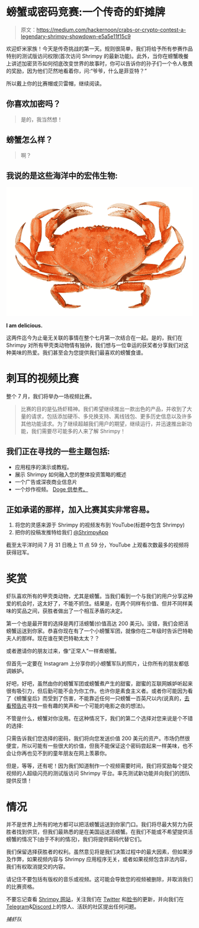 # 螃蟹或密码竞赛:一个传奇的虾摊牌

> 原文：<https://medium.com/hackernoon/crabs-or-crypto-contest-a-legendary-shrimpy-showdown-e5a5e11f15c9>

欢迎虾米家族！今天是传奇挑战的第一天。规则很简单，我们将给予所有参赛作品特别的测试版访问权限(首次访问 Shrimpy 的最新功能)。此外，当你在螃蟹晚餐上讲述加密货币如何彻底改变世界的故事时，你可以告诉你的孙子们一个令人敬畏的奖励，因为他们茫然地看着你，问:“爷爷，什么是菲亚特？”

所以戴上你的比赛帽或贝雷帽，继续阅读。

## 你喜欢加密吗？

> 是的，我当然想！

## 螃蟹怎么样？

> 啊？

## 我说的是这些海洋中的宏伟生物:

![](img/a1f61b5271fb73fc5c8205a7874e2aa5.png)

**I am delicious.**

这两件迄今为止毫无关联的事情在整个七月第一次结合在一起。是的，我们在 Shrimpy 对所有甲壳类动物情有独钟，我们想与一位幸运的获奖者分享我们对这种美味的热爱。我们甚至会为您提供我们最喜欢的螃蟹食谱。

# 刺耳的视频比赛

整个 7 月，我们将举办一场视频比赛。

> 比赛的目的是弘扬虾精神。我们希望继续推出一款出色的产品，并收到了大量的请求，包括添加硬币、多兑换支持、离线钱包、更多历史信息以及许多其他功能请求。为了继续超越我们用户的期望，继续运行，并迅速推出新功能，我们需要尽可能多的人来了解 Shrimpy！

## 我们正在寻找的一些主题包括:

*   应用程序的演示或教程。
*   展示 Shrimpy 如何融入您的整体投资策略的概述
*   一个广告或深夜商业信息片
*   一个炒作视频。 [Doge 供参考。](https://www.youtube.com/watch?v=000al7ru3ms)

## 正如承诺的那样，加入比赛其实非常容易。

1.  将您的灵感来源于 Shrimpy 的视频发布到 YouTube(标题中包含 Shrimpy)
2.  把你的投稿发推特给我们 [@ShrimpyApp](https://twitter.com/ShrimpyApp)

截至太平洋时间 7 月 31 日晚上 11 点 59 分，YouTube 上观看次数最多的视频将获得冠军。

# 奖赏

虾队喜欢所有的甲壳类动物，尤其是螃蟹。当我们看到一个与我们的用户分享这种爱的机会时，这太好了，不能不抓住。结果是，在两个同样有价值、但并不同样美味的奖品之间，获胜者做出了一个相互矛盾的决定。

第一个也是最开胃的选择是两打活螃蟹(价值高达 200 美元)。没错，我们会把活螃蟹运送到你家。恭喜你现在有了一个小螃蟹军团，就像你在二年级时告诉巴特勒夫人的那样。现在谁在笑巴特勒太太？？

或者邀请你的朋友过来，像“正常人”一样煮螃蟹。

但首先一定要在 Instagram 上分享你的小螃蟹军队的照片，让你所有的朋友都低调嫉妒。

好吧，好吧，虽然由你的螃蟹军团或螃蟹煮产生的甜蜜，甜蜜的互联网嫉妒听起来很有吸引力，但后勤可能不会为你工作。也许你是素食主义者。或者你可能因为看了《螃蟹皇后》而受到了伤害，不能靠近任何一只螃蟹一百英尺以内(说真的，[去看预告片](https://www.imdb.com/title/tt2319456/)寻找一些有趣的笑声和一个可能的电影之夜的想法)。

不管是什么，螃蟹对你没用。在这种情况下，我们的第二个选择对您来说是个不错的选择:

只需告诉我们您选择的密码，我们将向您发送价值 200 美元的资产。市场仍然很便宜，所以可能有一些很大的价值，但我不能保证这个密码尝起来一样美味，也不会让你再也见不到的童年朋友在网上羡慕你。

但是，等等，还有呢！因为我们知道制作一个视频需要时间，我们将奖励每个提交视频的人超级闪亮的测试版访问 Shrimpy 平台。率先测试新功能并向我们的团队提供反馈！

# 情况

并不是世界上所有的地方都可以把活螃蟹运送到你家门口。我们将尽最大努力为获胜者找到供货，但我们最熟悉的是在美国运送活螃蟹。在我们不能或不希望提供活螃蟹的情况下(由于不利的情况)，我们将提供密码代替它们。

我们保留选择获胜者的权利。虽然意见将是我们决策过程中的最大因素，但如果涉及作弊，如果视频内容与 Shrimpy 应用程序无关，或者如果视频包含非法内容，我们有权取消提交的内容。

请记住不要包括有版权的音乐或视频。这可能会导致您的视频被删除，并取消我们的比赛资格。

不要忘记查看 [Shrimpy 网站](https://www.shrimpy.io/)，关注我们在 [Twitter](https://twitter.com/ShrimpyApp) 和[脸书](https://www.facebook.com/ShrimpyApp)的更新，并向我们在[Telegram](https://t.me/ShrimpyGroup)&[Discord](https://discord.gg/gXyy95y)上的惊人、活跃的社区提出任何问题。

*捕虾队*
